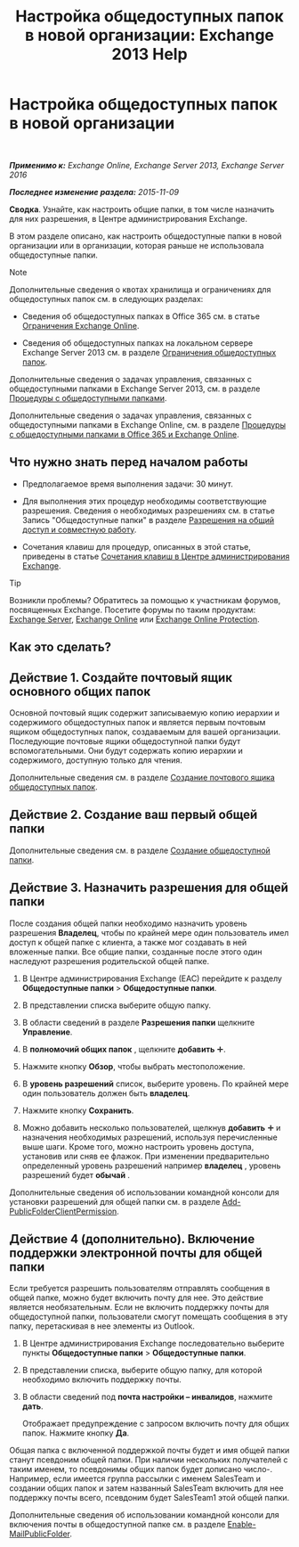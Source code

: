 ﻿---
title: 'Настройка общедоступных папок в новой организации: Exchange 2013 Help'
TOCTitle: Настройка общедоступных папок в новой организации
ms:assetid: 7b419906-8977-47f0-8687-a87911b5ebec
ms:mtpsurl: https://technet.microsoft.com/ru-ru/library/JJ651147(v=EXCHG.150)
ms:contentKeyID: 50488491
ms.date: 04/30/2018
mtps_version: v=EXCHG.150
ms.translationtype: HT
---

# Настройка общедоступных папок в новой организации

 

_**Применимо к:** Exchange Online, Exchange Server 2013, Exchange Server 2016_

_**Последнее изменение раздела:** 2015-11-09_

**Сводка**. Узнайте, как настроить общие папки, в том числе назначить для них разрешения, в Центре администрирования Exchange.

В этом разделе описано, как настроить общедоступные папки в новой организации или в организации, которая раньше не использовала общедоступные папки.

> [!NOTE]  
> Дополнительные сведения о квотах хранилища и ограничениях для общедоступных папок см. в следующих разделах:
<ul>
<li><p>Сведения об общедоступных папках в Office 365 см. в статье <a href="https://go.microsoft.com/fwlink/?linkid=391188">Ограничения Exchange Online</a>.</p></li>
<li><p>Сведения об общедоступных папках на локальном сервере Exchange Server 2013 см. в разделе <a href="limits-for-public-folders-exchange-2013-help.md">Ограничения общедоступных папок</a>.</p></li>
</ul>


Дополнительные сведения о задачах управления, связанных с общедоступными папками в Exchange Server 2013, см. в разделе [Процедуры с общедоступными папками](public-folder-procedures-exchange-2013-help.md).

Дополнительные сведения о задачах управления, связанных с общедоступными папками в Exchange Online, см. в разделе [Процедуры с общедоступными папками в Office 365 и Exchange Online](https://technet.microsoft.com/ru-ru/library/jj966272\(v=exchg.150\)).

## Что нужно знать перед началом работы

  - Предполагаемое время выполнения задачи: 30 минут.

  - Для выполнения этих процедур необходимы соответствующие разрешения. Сведения о необходимых разрешениях см. в статье Запись "Общедоступные папки" в разделе [Разрешения на общий доступ и совместную работу](sharing-and-collaboration-permissions-exchange-2013-help.md).

  - Сочетания клавиш для процедур, описанных в этой статье, приведены в статье [Сочетания клавиш в Центре администрирования Exchange](keyboard-shortcuts-in-the-exchange-admin-center-exchange-online-protection-help.md).

> [!TIP]  
> Возникли проблемы? Обратитесь за помощью к участникам форумов, посвященных Exchange. Посетите форумы по таким продуктам: <a href="https://go.microsoft.com/fwlink/p/?linkid=60612">Exchange Server</a>, <a href="https://go.microsoft.com/fwlink/p/?linkid=267542">Exchange Online</a> или <a href="https://go.microsoft.com/fwlink/p/?linkid=285351">Exchange Online Protection</a>.


## Как это сделать?

## Действие 1. Создайте почтовый ящик основного общих папок

Основной почтовый ящик содержит записываемую копию иерархии и содержимого общедоступных папок и является первым почтовым ящиком общедоступных папок, создаваемым для вашей организации. Последующие почтовые ящики общедоступной папки будут вспомогательными. Они будут содержать копию иерархии и содержимого, доступную только для чтения.

Дополнительные сведения см. в разделе [Создание почтового ящика общедоступных папок](create-a-public-folder-mailbox-exchange-2013-help.md).

## Действие 2. Создание ваш первый общей папки

Дополнительные сведения см. в разделе [Создание общедоступной папки](https://docs.microsoft.com/ru-ru/exchange/collaboration-exo/public-folders/create-public-folder).

## Действие 3. Назначить разрешения для общей папки

После создания общей папки необходимо назначить уровень разрешения **Владелец**, чтобы по крайней мере один пользователь имел доступ к общей папке с клиента, а также мог создавать в ней вложенные папки. Все общие папки, созданные после этого один наследуют разрешения родительской общей папке.

1.  В Центре администрирования Exchange (EAC) перейдите к разделу **Общедоступные папки** \> **Общедоступные папки**.

2.  В представлении списка выберите общую папку.

3.  В области сведений в разделе **Разрешения папки** щелкните **Управление**.

4.  В **полномочий общих папок** , щелкните **добавить** ![Значок добавления](images/JJ218640.c1e75329-d6d7-4073-a27d-498590bbb558(EXCHG.150).gif "Значок добавления").

5.  Нажмите кнопку **Обзор**, чтобы выбрать местоположение.

6.  В **уровень разрешений** список, выберите уровень. По крайней мере один пользователь должен быть **владелец**.

7.  Нажмите кнопку **Сохранить**.

8.  Можно добавить несколько пользователей, щелкнув **добавить** ![Значок добавления](images/JJ218640.c1e75329-d6d7-4073-a27d-498590bbb558(EXCHG.150).gif "Значок добавления") и назначения необходимых разрешений, используя перечисленные выше шаги. Кроме того, можно настроить уровень доступа, установив или сняв ее флажок. При изменении предварительно определенный уровень разрешений например **владелец** , уровень разрешений будет **обычай** .

Дополнительные сведения об использовании командной консоли для установки разрешений для общей папки см. в разделе [Add-PublicFolderClientPermission](https://technet.microsoft.com/ru-ru/library/bb124743\(v=exchg.150\)).

## Действие 4 (дополнительно). Включение поддержки электронной почты для общей папки

Если требуется разрешить пользователям отправлять сообщения в общей папке, можно будет включить почту для нее. Это действие является необязательным. Если не включить поддержку почты для общедоступной папки, пользователи смогут помещать сообщения в эту папку, перетаскивая в нее элементы из Outlook.

1.  В Центре администрирования Exchange последовательно выберите пункты **Общедоступные папки** \> **Общедоступные папки**.

2.  В представлении списка, выберите общую папку, для которой необходимо включить поддержку почты.

3.  В области сведений под **почта настройки – инвалидов**, нажмите **дать**.
    
    Отображает предупреждение с запросом включить почту для общих папок. Нажмите кнопку **Да**.

Общая папка с включенной поддержкой почты будет и имя общей папки станут псевдоним общей папки. При наличии нескольких получателей с таким именем, то псевдонимы общих папок будет дописано число-. Например, если имеется группа рассылки с именем SalesTeam и создании общих папок и затем названный SalesTeam включить для нее поддержку почты всего, псевдоним будет SalesTeam1 этой общей папки.

Дополнительные сведения об использовании командной консоли для включения почты в общедоступной папке см. в разделе [Enable-MailPublicFolder](https://technet.microsoft.com/ru-ru/library/aa998824\(v=exchg.150\)).

